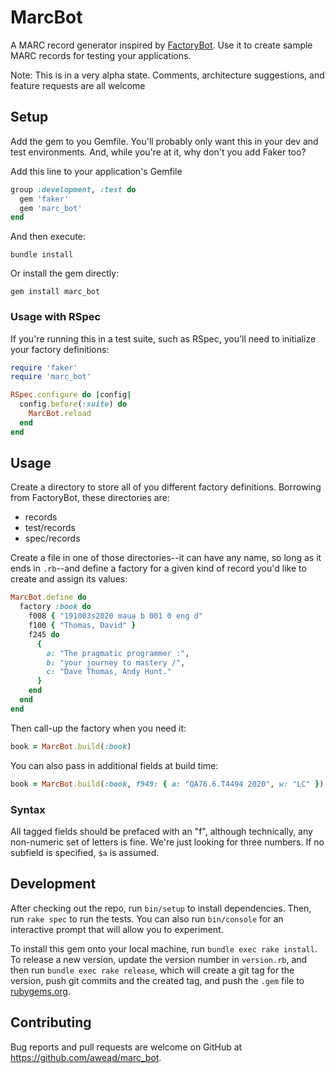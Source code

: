 # MarcBot

A MARC record generator inspired by [FactoryBot](https://github.com/thoughtbot/factory_bot). 
Use it to create sample MARC records for testing your applications.

Note: This is in a very alpha state. Comments, architecture suggestions, and feature requests are all welcome

## Setup

Add the gem to you Gemfile. You'll probably only want this in your dev and test environments. And, while you're at
it, why don't you add Faker too?

Add this line to your application's Gemfile

``` ruby
group :development, :test do 
  gem 'faker'
  gem 'marc_bot'
end
```

And then execute:

    bundle install

Or install the gem directly:

    gem install marc_bot

### Usage with RSpec

If you're running this in a test suite, such as RSpec, you'll need to initialize your factory definitions:

``` ruby
require 'faker'
require 'marc_bot'

RSpec.configure do |config|
  config.before(:suite) do
    MarcBot.reload
  end
end
```

## Usage

Create a directory to store all of you different factory definitions. Borrowing from FactoryBot, these directories
are:

* records
* test/records
* spec/records

Create a file in one of those directories--it can have any name, so long as it ends in `.rb`--and 
define a factory for a given kind of record you'd like to create and assign its values:

``` ruby
MarcBot.define do
  factory :book do
    f008 { "191003s2020 maua b 001 0 eng d"
    f100 { "Thomas, David" }
    f245 do
      { 
        a: "The pragmatic programmer :",
        b: "your journey to mastery /",
        c: "Dave Thomas, Andy Hunt."
      }
    end
  end
end
```

Then call-up the factory when you need it:

``` ruby
book = MarcBot.build(:book)
```

You can also pass in additional fields at build time:

``` ruby
book = MarcBot.build(:book, f949: { a: "QA76.6.T4494 2020", w: "LC" })
```

### Syntax

All tagged fields should be prefaced with an "f", although technically, any non-numeric set of letters is fine. We're
just looking for three numbers. If no subfield is specified, `$a` is assumed.

## Development

After checking out the repo, run `bin/setup` to install dependencies. Then, run `rake spec` to run the tests. You can
also run `bin/console` for an interactive prompt that will allow you to experiment.

To install this gem onto your local machine, run `bundle exec rake install`. To release a new version, update the
version number in `version.rb`, and then run `bundle exec rake release`, which will create a git tag for the version,
push git commits and the created tag, and push the `.gem` file to [rubygems.org](https://rubygems.org).

## Contributing

Bug reports and pull requests are welcome on GitHub at https://github.com/awead/marc_bot.
